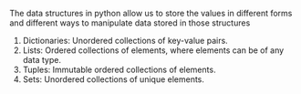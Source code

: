 The data structures in python allow us to store the values in different forms and different ways to manipulate data stored in those structures 


1. Dictionaries: Unordered collections of key-value pairs.
2. Lists: Ordered collections of elements, where elements can be of any data type.
3. Tuples: Immutable ordered collections of elements.
4. Sets: Unordered collections of unique elements.